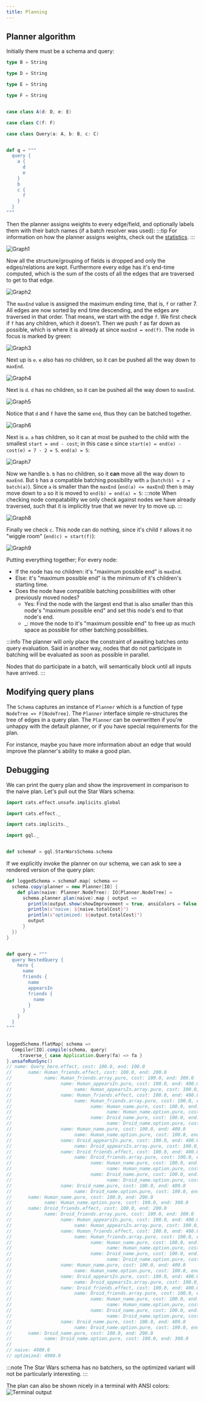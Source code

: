 ```yaml
---
title: Planning
---
```

## Planner algorithm
Initially there must be a schema and query:
```scala
type B = String
type D = String
type E = String
type F = String

case class A(d: D, e: E)
case class C(f: F)
case class Query(a: A, b: B, c: C)

def q = """
  query {
    a {
      d
      e
    }
    b
    c {
      f
    }
  }
"""
```

Then the planner assigns weights to every edge/field, and optionally labels them with their batch names (if a batch resolver was used):
:::tip
For information on how the planner assigns weights, check out the [statistics](./statistics).
:::

![Graph1](./graph.gv.svg)

Now all the structure/grouping of fields is dropped and only the edges/relations are kept.
Furthermore every edge has it's end-time computed, which is the sum of the costs of all the edges that are traversed to get to that edge.

![Graph2](./graph.gv.2.svg)

The `maxEnd` value is assigned the maximum ending time, that is, `f` or rather 7.
All edges are now sorted by end time descending, and the edges are traversed in that order.
That means, we start with the edge `f`.
We first check if `f` has any children, which it doesn't.
Then we push `f` as far down as possible, which is where it is already at since `maxEnd = end(f)`.
The node in focus is marked by green:

![Graph3](./graph.gv.3.svg)

Next up is `e`.
`e` also has no children, so it can be pushed all the way down to `maxEnd`.

![Graph4](./graph.gv.4.svg)

Next is `d`.
`d` has no children, so it can be pushed all the way down to `maxEnd`.

![Graph5](./graph.gv.5.svg)

Notice that `d` and `f` have the same `end`, thus they can be batched together.

![Graph6](./graph.gv.6.svg)

Next is `a`.
`a` has children, so it can at most be pushed to the child with the smallest `start = end - cost`; in this case `e` since `start(e) = end(e) - cost(e) = 7 - 2 = 5`.
`end(a) = 5`:

![Graph7](./graph.gv.7.svg)

Now we handle `b`.
`b` has no children, so it **can** move all the way down to `maxEnd`.
But `b` has a compatible batching possibility with `a` (`batch(b) = z = batch(a)`).
Since `a` is smaller than the `maxEnd` (`end(a) <= maxEnd`) then `b` may move down to `a` so it is moved to `end(b) = end(a) = 5`:
:::note
When checking node compatability we only check against nodes we have already traversed, such that it is implicitly true that we never try to move up.
:::

![Graph8](./graph.gv.8.svg)

Finally we check `c`.
This node can do nothing, since it's child `f` allows it no "wiggle room" (`end(c) = start(f)`):

![Graph9](./graph.gv.9.svg)

Putting everything together; For every node:
* If the node has no children: it's "maximum possible end" is `maxEnd`.
* Else: it's "maximum possible end" is the minimum of it's children's starting time.
* Does the node have compatible batching possibilities with other previously moved nodes?
  * Yes: Find the node with the largest end that is also smaller than this node's "maximum possible end" and set this node's end to that node's end.
  * _: move the node to it's "maximum possible end" to free up as much space as possible for other batching possibilities.

:::info
The planner will only place the constraint of awaiting batches onto query evaluation.
Said in another way, nodes that do not participate in batching will be evaluated as soon as possible in parallel.

Nodes that do participate in a batch, will semantically block until all inputs have arrived.
:::

## Modifying query plans
The `Schema` captures an instance of `Planner` which is a function of type `NodeTree => F[NodeTree]`.
The `Planner` interface simple re-structures the tree of edges in a query plan.
The `Planner` can be overwritten if you're unhappy with the default planner, or if you have special requirements for the plan.

For instance, maybe you have more information about an edge that would improve the planner's ability to make a good plan.

## Debugging
We can print the query plan and show the improvement in comparison to the naive plan.
Let's pull out the Star Wars schema:
```scala
import cats.effect.unsafe.implicits.global
import cats.effect._
import cats.implicits._
import gql._

def schemaF = gql.StarWarsSchema.schema
```
If we explicitly invoke the planner on our schema, we can ask to see a rendered version of the query plan:
```scala
def loggedSchema = schemaF.map{ schema =>
  schema.copy(planner = new Planner[IO] {
    def plan(naive: Planner.NodeTree): IO[Planner.NodeTree] =
      schema.planner.plan(naive).map { output =>
        println(output.show(showImprovement = true, ansiColors = false))
        println(s"naive: ${naive.totalCost}")
        println(s"optimized: ${output.totalCost}")
        output
      }
  })
}

def query = """
  query NestedQuery {
    hero {
      name
      friends {
        name
        appearsIn
        friends {
          name
        }
      }
    }
  }
"""

loggedSchema.flatMap{ schema =>
  Compiler[IO].compile(schema, query)
    .traverse_{ case Application.Query(fa) => fa }
}.unsafeRunSync()
// name: Query_hero.effect, cost: 100.0, end: 100.0
//      name: Human_friends.effect, cost: 100.0, end: 200.0
//            name: Human_friends.array.pure, cost: 100.0, end: 300.0
//                  name: Human_appearsIn.pure, cost: 100.0, end: 400.0
//                       name: Human_appearsIn.array.pure, cost: 100.0, end: 500.0
//                  name: Human_friends.effect, cost: 100.0, end: 400.0
//                       name: Human_friends.array.pure, cost: 100.0, end: 500.0
//                             name: Human_name.pure, cost: 100.0, end: 600.0
//                                   name: Human_name.option.pure, cost: 100.0, end: 700.0
//                             name: Droid_name.pure, cost: 100.0, end: 600.0
//                                   name: Droid_name.option.pure, cost: 100.0, end: 700.0
//                  name: Human_name.pure, cost: 100.0, end: 400.0
//                       name: Human_name.option.pure, cost: 100.0, end: 500.0
//                  name: Droid_appearsIn.pure, cost: 100.0, end: 400.0
//                       name: Droid_appearsIn.array.pure, cost: 100.0, end: 500.0
//                  name: Droid_friends.effect, cost: 100.0, end: 400.0
//                       name: Droid_friends.array.pure, cost: 100.0, end: 500.0
//                             name: Human_name.pure, cost: 100.0, end: 600.0
//                                   name: Human_name.option.pure, cost: 100.0, end: 700.0
//                             name: Droid_name.pure, cost: 100.0, end: 600.0
//                                   name: Droid_name.option.pure, cost: 100.0, end: 700.0
//                  name: Droid_name.pure, cost: 100.0, end: 400.0
//                       name: Droid_name.option.pure, cost: 100.0, end: 500.0
//      name: Human_name.pure, cost: 100.0, end: 200.0
//            name: Human_name.option.pure, cost: 100.0, end: 300.0
//      name: Droid_friends.effect, cost: 100.0, end: 200.0
//            name: Droid_friends.array.pure, cost: 100.0, end: 300.0
//                  name: Human_appearsIn.pure, cost: 100.0, end: 400.0
//                       name: Human_appearsIn.array.pure, cost: 100.0, end: 500.0
//                  name: Human_friends.effect, cost: 100.0, end: 400.0
//                       name: Human_friends.array.pure, cost: 100.0, end: 500.0
//                             name: Human_name.pure, cost: 100.0, end: 600.0
//                                   name: Human_name.option.pure, cost: 100.0, end: 700.0
//                             name: Droid_name.pure, cost: 100.0, end: 600.0
//                                   name: Droid_name.option.pure, cost: 100.0, end: 700.0
//                  name: Human_name.pure, cost: 100.0, end: 400.0
//                       name: Human_name.option.pure, cost: 100.0, end: 500.0
//                  name: Droid_appearsIn.pure, cost: 100.0, end: 400.0
//                       name: Droid_appearsIn.array.pure, cost: 100.0, end: 500.0
//                  name: Droid_friends.effect, cost: 100.0, end: 400.0
//                       name: Droid_friends.array.pure, cost: 100.0, end: 500.0
//                             name: Human_name.pure, cost: 100.0, end: 600.0
//                                   name: Human_name.option.pure, cost: 100.0, end: 700.0
//                             name: Droid_name.pure, cost: 100.0, end: 600.0
//                                   name: Droid_name.option.pure, cost: 100.0, end: 700.0
//                  name: Droid_name.pure, cost: 100.0, end: 400.0
//                       name: Droid_name.option.pure, cost: 100.0, end: 500.0
//      name: Droid_name.pure, cost: 100.0, end: 200.0
//            name: Droid_name.option.pure, cost: 100.0, end: 300.0
// 
// naive: 4900.0
// optimized: 4900.0
```
:::note
The Star Wars schema has no batchers, so the optimized variant will not be particularly interesting.
:::

The plan can also be shown nicely in a terminal with ANSI colors:
![Terminal output](./plan_image.png)
